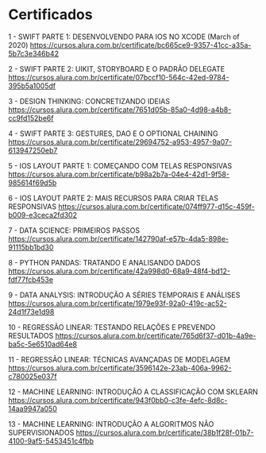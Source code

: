 # Certificados

1 - SWIFT PARTE 1: DESENVOLVENDO PARA IOS NO XCODE (March of 2020) 
https://cursos.alura.com.br/certificate/bc665ce9-9357-41cc-a35a-5b7c3e346b42

2 - SWIFT PARTE 2: UIKIT, STORYBOARD E O PADRÃO DELEGATE
https://cursos.alura.com.br/certificate/07bccf10-564c-42ed-9784-395b5a1005df

3 - DESIGN THINKING: CONCRETIZANDO IDEIAS
https://cursos.alura.com.br/certificate/7651d05b-85a0-4d98-a4b8-cc9fd152be6f

4 - SWIFT PARTE 3: GESTURES, DAO E O OPTIONAL CHAINING
https://cursos.alura.com.br/certificate/29694752-a953-4957-9a07-613947250eb7

5 - IOS LAYOUT PARTE 1: COMEÇANDO COM TELAS RESPONSIVAS
https://cursos.alura.com.br/certificate/b98a2b7a-04e4-42d1-9f58-985614f69d5b

6 - IOS LAYOUT PARTE 2: MAIS RECURSOS PARA CRIAR TELAS RESPONSIVAS
https://cursos.alura.com.br/certificate/074ff977-d15c-459f-b009-e3ceca2fd302

7 - DATA SCIENCE: PRIMEIROS PASSOS
https://cursos.alura.com.br/certificate/142790af-e57b-4da5-898e-91115bb1bd30

8 - PYTHON PANDAS: TRATANDO E ANALISANDO DADOS
https://cursos.alura.com.br/certificate/42a998d0-68a9-48f4-bd12-fdf77fcb453e

9 - DATA ANALYSIS: INTRODUÇÃO A SÉRIES TEMPORAIS E ANÁLISES
https://cursos.alura.com.br/certificate/1979e93f-92a0-419c-ac52-24d1f73e1d98

10 - REGRESSÃO LINEAR: TESTANDO RELAÇÕES E PREVENDO RESULTADOS
https://cursos.alura.com.br/certificate/765d6f37-d01b-4a9e-ba5c-5e6510ad64e8

11 - REGRESSÃO LINEAR: TÉCNICAS AVANÇADAS DE MODELAGEM
https://cursos.alura.com.br/certificate/3596142e-23ab-406a-9962-c780025e037f

12 - MACHINE LEARNING: INTRODUÇÃO A CLASSIFICAÇÃO COM SKLEARN
https://cursos.alura.com.br/certificate/943f0bb0-c3fe-4efc-8d8c-14aa9947a050

13 - MACHINE LEARNING: INTRODUÇÃO A ALGORITMOS NÃO SUPERVISIONADOS
https://cursos.alura.com.br/certificate/38b1f28f-01b7-4100-9af5-5453451c4fbb

